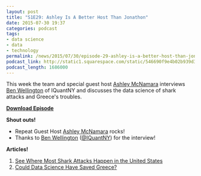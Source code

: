 ```yaml
---
layout: post
title: "S1E29: Ashley Is A Better Host Than Jonathon"
date: 2015-07-30 19:37
categories: podcast
tags:
- data science
- data
- technology
permalink: /news/2015/07/30/episode-29-ashley-is-a-better-host-than-jonathon
podcast_link: http://static1.squarespace.com/static/546690f9e4b02b939d34b2b1/546691b4e4b01fdff0c848ac/55ba7a4be4b02c50d769a075/1438284478311/Partially_Derivative_Episode_29.mp3
podcast_length: 1686000
---
```


This week the team and special guest host [Ashley
McNamara](https://twitter.com/ashleymcnamara) interviews [Ben
Wellington](http://iquantny.tumblr.com/about) of IQuantNY and discusses
the data science of shark attacks and Greece's troubles.

[**Download Episode**](http://static1.squarespace.com/static/546690f9e4b02b939d34b2b1/546691b4e4b01fdff0c848ac/55ba7a4be4b02c50d769a075/1438284478311/Partially_Derivative_Episode_29.mp3)

**Shout outs!**

-   Repeat Guest Host [Ashley
    McNamara](https://twitter.com/ashleymcnamara) rocks!
-   Thanks to [Ben Wellington](http://iquantny.tumblr.com/about)
    ([@IQuantNY](https://twitter.com/iquantny)) for the interview!

**Articles!**

1.  [See Where Most Shark Attacks Happen in the United
    States](http://news.nationalgeographic.com/2015/07/shark-attacks-in-the-us/?sf10863591=1)
2.  [Could Data Science Have Saved
    Greece?](http://timoelliott.com/blog/2015/07/could-data-science-have-saved-greece.html)
